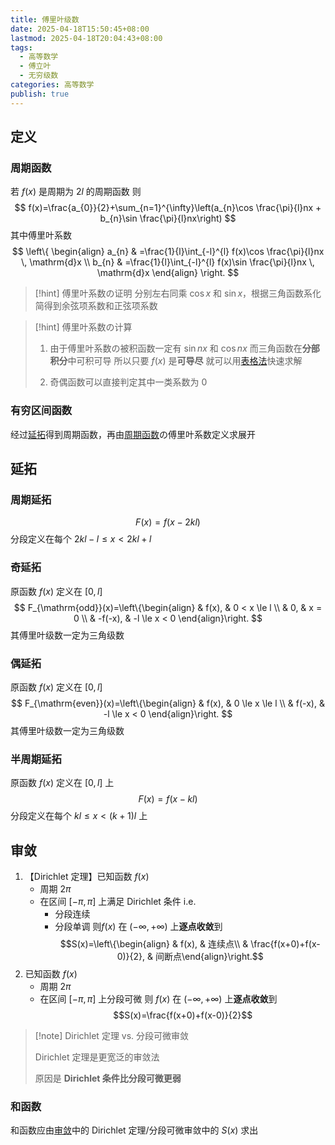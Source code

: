 ```yaml
---
title: 傅里叶级数
date: 2025-04-18T15:50:45+08:00
lastmod: 2025-04-18T20:04:43+08:00
tags:
  - 高等数学
  - 傅立叶
  - 无穷级数
categories: 高等数学
publish: true
---
```


## 定义

### 周期函数

若 $f(x)$ 是周期为 $2l$ 的周期函数
则
$$
f(x)=\frac{a_{0}}{2}+\sum_{n=1}^{\infty}\left(a_{n}\cos \frac{\pi}{l}nx + b_{n}\sin \frac{\pi}{l}nx\right) 
$$
其中傅里叶系数
$$
\left\{
\begin{align}
a_{n} & =\frac{1}{l}\int_{-l}^{l} f(x)\cos \frac{\pi}{l}nx \, \mathrm{d}x \\
b_{n} & =\frac{1}{l}\int_{-l}^{l} f(x)\sin \frac{\pi}{l}nx \, \mathrm{d}x 
\end{align}
\right.
$$

>[!hint] 傅里叶系数の证明
>分别左右同乘 $\cos x$  和 $\sin x$，根据三角函数系化简得到余弦项系数和正弦项系数
>

>[!hint] 傅里叶系数の计算
>1. 由于傅里叶系数の被积函数一定有 $\sin nx$ 和 $\cos nx$
>	而三角函数在**分部积分**中可积可导
>	所以只要 $f(x)$ 是**可导尽**
>	就可以用[表格法](../%E7%A7%AF%E5%88%86/%E8%A1%A8%E6%A0%BC%E6%B3%95.md)快速求解
>
>2. 奇偶函数可以直接判定其中一类系数为 $0$

### 有穷区间函数

经过[延拓](%E5%82%85%E9%87%8C%E5%8F%B6%E7%BA%A7%E6%95%B0.md#)得到周期函数，再由[周期函数](%E5%82%85%E9%87%8C%E5%8F%B6%E7%BA%A7%E6%95%B0.md#)の傅里叶系数定义求展开


## 延拓

### 周期延拓

$$
F(x)=f(x-2kl)
$$
分段定义在每个 $2kl-l\leq x<2kl+l$

### 奇延拓

原函数 $f(x)$ 定义在 $[0,l]$
$$
F_{\mathrm{odd}}(x)=\left\{\begin{align}
 & f(x), & 0 < x \le l \\
 & 0, & x = 0 \\
 & -f(-x), & -l \le x < 0
\end{align}\right.
$$
其傅里叶级数一定为三角级数

### 偶延拓

原函数 $f(x)$ 定义在 $[0,l]$
$$
F_{\mathrm{even}}(x)=\left\{\begin{align}
 & f(x), & 0 \le x \le l \\
 & f(-x),  & -l \le x < 0 
\end{align}\right.
$$
其傅里叶级数一定为三角级数

### 半周期延拓

原函数 $f(x)$ 定义在 $[0,l]$ 上
$$
F(x) = f(x-kl)
$$
分段定义在每个 $kl \le x < (k+1)l$ 上

## 审敛

1. 【Dirichlet 定理】已知函数 $f(x)$
	- 周期 $2\pi$
	- 在区间 $[-\pi,\pi]$ 上满足 Dirichlet 条件 i.e.
		- 分段连续
		- 分段单调
	则$f(x)$ 在 $(-\infty,+\infty)$ 上**逐点收敛**到 $$S(x)=\left\{\begin{align} & f(x), & 连续点\\  & \frac{f(x+0)+f(x-0)}{2}, & 间断点\end{align}\right.$$
2. 已知函数 $f(x)$
	- 周期 $2\pi$
	- 在区间 $[-\pi,\pi]$ 上分段可微
	则 $f(x)$ 在 $(-\infty,+\infty)$ 上**逐点收敛**到 $$S(x)=\frac{f(x+0)+f(x-0)}{2}$$

>[!note] Dirichlet 定理 vs. 分段可微审敛
>
>Dirichlet 定理是更宽泛的审敛法
>
>原因是 **Dirichlet 条件比分段可微更弱**

### 和函数

和函数应由[审敛](%E5%82%85%E9%87%8C%E5%8F%B6%E7%BA%A7%E6%95%B0.md#)中的 Dirichlet 定理/分段可微审敛中的 $S(x)$ 求出
